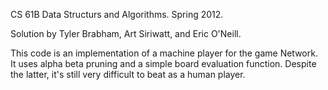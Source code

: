 CS 61B Data Structurs and Algorithms. Spring 2012.

Solution by Tyler Brabham, Art Siriwatt, and Eric O'Neill.

This code is an implementation of a machine player for the game Network. It uses alpha beta pruning and
a simple board evaluation function. Despite the latter, it's still very difficult to beat as a human player.